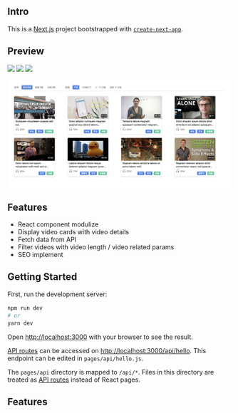## Intro

This is a [Next.js](https://nextjs.org/) project bootstrapped with [`create-next-app`](https://github.com/vercel/next.js/tree/canary/packages/create-next-app).

## Preview

[![](https://img.shields.io/badge/React-20232A?style=for-the-badge&logo=react&logoColor=61DAFB)](# "react") [![](https://img.shields.io/badge/nextjs-000000?style=for-the-badge)](# "NextJs") [![](https://img.shields.io/badge/Sass-CC6699?style=for-the-badge&logo=sass&logoColor=white)](# "sass")

[![](https://raw.githubusercontent.com/LizzzYu/video-filtered-list/main/src/assets/image/preview.png)](https://raw.githubusercontent.com/LizzzYu/video-filtered-list/main/src/assets/image/preview.png "preview")

## Features

- React component modulize
- Display video cards with video details
- Fetch data from API
- Filter videos with video length / video related params
- SEO implement

## Getting Started

First, run the development server:

```bash
npm run dev
# or
yarn dev
```

Open [http://localhost:3000](http://localhost:3000) with your browser to see the result.

[API routes](https://nextjs.org/docs/api-routes/introduction) can be accessed on [http://localhost:3000/api/hello](http://localhost:3000/api/hello). This endpoint can be edited in `pages/api/hello.js`.

The `pages/api` directory is mapped to `/api/*`. Files in this directory are treated as [API routes](https://nextjs.org/docs/api-routes/introduction) instead of React pages.

## Features

